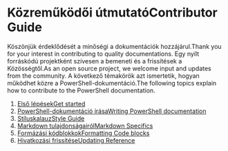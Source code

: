 # <a name="contributor-guide"></a><span data-ttu-id="7ec9a-101">Közreműködői útmutató</span><span class="sxs-lookup"><span data-stu-id="7ec9a-101">Contributor Guide</span></span>

<span data-ttu-id="7ec9a-102">Köszönjük érdeklődését a minőségi a dokumentációk hozzájárul.</span><span class="sxs-lookup"><span data-stu-id="7ec9a-102">Thank you for your interest in contributing to quality documentations.</span></span>
<span data-ttu-id="7ec9a-103">Egy nyílt forráskódú projektként szívesen a bemeneti és a frissítések a Közösségtől.</span><span class="sxs-lookup"><span data-stu-id="7ec9a-103">As an open source project, we welcome input and updates from the community.</span></span>
<span data-ttu-id="7ec9a-104">A következő témakörök azt ismertetik, hogyan működhet közre a PowerShell-dokumentáció.</span><span class="sxs-lookup"><span data-stu-id="7ec9a-104">The following topics explain how to contribute to the PowerShell documentation.</span></span>

1. [<span data-ttu-id="7ec9a-105">Első lépések</span><span class="sxs-lookup"><span data-stu-id="7ec9a-105">Get started</span></span>](./contributing/1-GET-STARTED.md)
2. [<span data-ttu-id="7ec9a-106">PowerShell-dokumentáció írása</span><span class="sxs-lookup"><span data-stu-id="7ec9a-106">Writing PowerShell documentation</span></span>](./contributing/2-WRITING.md)
3. [<span data-ttu-id="7ec9a-107">Stíluskalauz</span><span class="sxs-lookup"><span data-stu-id="7ec9a-107">Style Guide</span></span>](./contributing/3-STYLE-GUIDE.md)
4. [<span data-ttu-id="7ec9a-108">Markdown tulajdonságairól</span><span class="sxs-lookup"><span data-stu-id="7ec9a-108">Markdown Specifics</span></span>](./contributing/4-MARKDOWN-SPECIFICS.md)
5. [<span data-ttu-id="7ec9a-109">Formázási kódblokkok</span><span class="sxs-lookup"><span data-stu-id="7ec9a-109">Formatting Code blocks</span></span>](./contributing/5-FORMATTING-CODE.md)
6. [<span data-ttu-id="7ec9a-110">Hivatkozási frissítése</span><span class="sxs-lookup"><span data-stu-id="7ec9a-110">Updating Reference</span></span>](./contributing/6-UPDATING-REFERENCE.md)